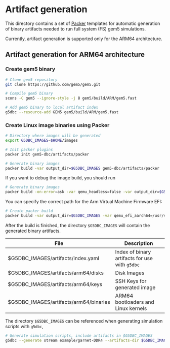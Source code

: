 # Artifact generation

This directory contains a set of [Packer](https://developer.hashicorp.com/packer)
templates for automatic generation of binary artifacts needed to run
full system (FS) gem5 simulations.

Currently, artifact generation is supported only for the ARM64 architecture.


## Artifact generation for ARM64 architecture

### Create gem5 binary
```bash
# Clone gem5 repository
git clone https://github.com/gem5/gem5.git

# Compile gem5 binary
scons -C gem5 --ignore-style -j 8 gem5/build/ARM/gem5.fast

# Add gem5 binary to local artifact index
g5dbc --resource-add GEM5 gem5/build/ARM/gem5.fast
```

### Create Linux image binaries using Packer

```bash
# Directory where images will be generated
export G5DBC_IMAGES=$HOME/images

# Init packer plugins
packer init gem5-dbc/artifacts/packer

# Generate binary images
packer build -var output_dir=$G5DBC_IMAGES gem5-dbc/artifacts/packer
```

If you want to debug the image build, you should run

```bash
# Generate binary images
packer build -on-error=ask -var qemu_headless=false -var output_dir=$G5DBC_IMAGES gem5-dbc/artifacts/packer
```

You can specify the correct path for the Arm Virtual Machine Firmware EFI:

```bash
# Create packer build 
packer build -var output_dir=$G5DBC_IMAGES -var qemu_efi_aarch64=/usr/share/AAVMF/AAVMF_CODE.fd gem5-dbc/artifacts/packer
```

After the build is finished, the directory `$G5DBC_IMAGES`
will contain the generated binary artifacts.

| File | Description |
| ---- | ----------- |
| $G5DBC_IMAGES/artifacts/index.yaml     | Index of binary artifacts for use with `g5dbc`  |
| $G5DBC_IMAGES/artifacts/arm64/disks    | Disk Images   |
| $G5DBC_IMAGES/artifacts/arm64/keys     | SSH Keys for generated image   |
| $G5DBC_IMAGES/artifacts/arm64/binaries | ARM64 bootloaders and Linux kernels |

The directory `$G5DBC_IMAGES` can be referenced when generating simulation scripts with `g5dbc`,

```bash
# Generate simulation scripts, include artifacts in $G5DBC_IMAGES
g5dbc --generate stream example/garnet-DDR4 --artifacts-dir $G5DBC_IMAGES/artifacts
```
